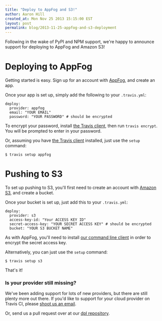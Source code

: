 ```yaml
---
title: "Deploy to AppFog and S3!"
author: Aaron Hill
created_at: Mon Nov 25 2013 15:15:00 EST
layout: post
permalink: blog/2013-11-25-appfog-and-s3-deployment
---
```


Following in the wake of PyPI and NPM support, we're happy to announce support for deploying to AppFog and Amazon S3!

# Deploying to AppFog

Getting started is easy. Sign up for an account with [AppFog](http://appfog.com), and create an app.

Once your app is set up, simply add the following to your `.travis.yml`:

    deploy:
      provider: appfog
      email: "YOUR EMAIL"
      password: "YOUR PASSWORD" # should be encrypted

To encrypt your password, install [the Travis client](http://github.com/travis-ci/travis), then run `travis encrypt`.
You will be prompted to enter in your password.

Or, assuming you have [the Travis client](http://github.com/travis-ci/travis) installed, just use the `setup` command:

    $ travis setup appfog

# Pushing to S3

To set up pushing to S3, you'll first need to create an account with [Amazon S3](http://aws.amazon.com/s3/?navclick=true),
and create a bucket.

Once your bucket is set up, just add this to your `.travis.yml`:

    deploy:
      provider: s3
      access-key-id: "Your ACCESS KEY ID"
      secret-access-key: "YOUR SECRET ACCESS KEY" # should be encrypted
      bucket: "YOUR S3 BUCKET NAME"

As with AppFog, you'll need to install [our command line client](http://github.com/travis-ci/travis) in order to encrypt the secret access key.

Alternatively, you can just use the `setup` command:

    $ travis setup s3

That's it!

### Is your provider still missing?

We've been adding support for lots of new providers, but there are still plenty more out there.
If you'd like to support for your cloud provider on Travis CI, please [shoot us an email](mailto:support@travis-ci.org).

Or, send us a pull request over at our [dpl repository](http://github.com/travis-ci/dpl).
